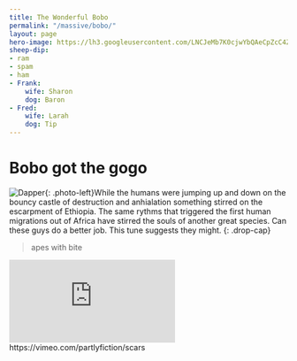 ```yaml
---
title: The Wonderful Bobo
permalink: "/massive/bobo/"
layout: page
hero-image: https://lh3.googleusercontent.com/LNCJeMb7K0cjwYbQAeCpZcC4ZktWq1aEm6EmT_36AsZvAkSgHiMTRMqAPFnsU1DYayI3srpwpOQFR0dlWOY=w1200-h400-n-rj-e30?.jpg
sheep-dip:
- ram
- spam
- ham
- Frank:
    wife: Sharon
    dog: Baron
- Fred:
    wife: Larah
    dog: Tip
---
```


# Bobo got the gogo

![Dapper](https://lh3.googleusercontent.com/HhXRTAmCxYugUh_I8uLu1sfkdcsulwN4GD5t2_iVViuMgMVfvLWJZtUdBPU-DI_-QTqfL6tLsPLxX1UrseM=w140-e30-rj){: .photo-left}While the humans were jumping up and down on the bouncy castle of destruction and anhialation something stirred on the escarpment of Ethiopia. The same rythms that triggered the first human migrations out of Africa have stirred the souls of another great species. Can these guys do a better job. This tune suggests they might.
{: .drop-cap}

> apes with bite

<div style="clear: both;"/>
<div class='embed-container'><iframe src='https://player.vimeo.com/video/110392034' frameborder='0' webkitAllowFullScreen mozallowfullscreen allowFullScreen></iframe></div>https://vimeo.com/partlyfiction/scars


&nbsp;